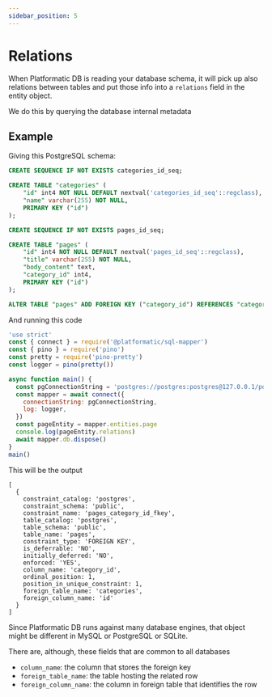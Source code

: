 ```yaml
---
sidebar_position: 5
---
```


# Relations

When Platformatic DB is reading your database schema, it will pick up also relations between tables and put those info into a `relations` field in the entity object.

We do this by querying the database internal metadata

## Example

Giving this PostgreSQL schema:

```SQL
CREATE SEQUENCE IF NOT EXISTS categories_id_seq;

CREATE TABLE "categories" (
    "id" int4 NOT NULL DEFAULT nextval('categories_id_seq'::regclass),
    "name" varchar(255) NOT NULL,
    PRIMARY KEY ("id")
);

CREATE SEQUENCE IF NOT EXISTS pages_id_seq;

CREATE TABLE "pages" (
    "id" int4 NOT NULL DEFAULT nextval('pages_id_seq'::regclass),
    "title" varchar(255) NOT NULL,
    "body_content" text,
    "category_id" int4,
    PRIMARY KEY ("id")
);

ALTER TABLE "pages" ADD FOREIGN KEY ("category_id") REFERENCES "categories"("id");
```

And running this code
<!-- docs/reference/sql-mapper/examples/relations.js -->
```js
'use strict'
const { connect } = require('@platformatic/sql-mapper')
const { pino } = require('pino')
const pretty = require('pino-pretty')
const logger = pino(pretty())

async function main() {
  const pgConnectionString = 'postgres://postgres:postgres@127.0.0.1/postgres'
  const mapper = await connect({
    connectionString: pgConnectionString,
    log: logger,
  })
  const pageEntity = mapper.entities.page
  console.log(pageEntity.relations)
  await mapper.db.dispose()
}
main()
```

This will be the output 
```
[
  {
    constraint_catalog: 'postgres',
    constraint_schema: 'public',
    constraint_name: 'pages_category_id_fkey',
    table_catalog: 'postgres',
    table_schema: 'public',
    table_name: 'pages',
    constraint_type: 'FOREIGN KEY',
    is_deferrable: 'NO',
    initially_deferred: 'NO',
    enforced: 'YES',
    column_name: 'category_id',
    ordinal_position: 1,
    position_in_unique_constraint: 1,
    foreign_table_name: 'categories',
    foreign_column_name: 'id'
  }
]
```

Since Platformatic DB runs against many database engines, that object might be different in MySQL or PostgreSQL or SQLite.

There are, although, these fields that are common to all databases

- `column_name`: the column that stores the foreign key
- `foreign_table_name`: the table hosting the related row
- `foreign_column_name`: the column in foreign table that identifies the row


